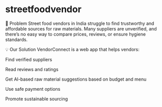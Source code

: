 # streetfoodvendor
📌 Problem
Street food vendors in India struggle to find trustworthy and affordable sources for raw materials. Many suppliers are unverified, and there’s no easy way to compare prices, reviews, or ensure hygiene standards.

💡 Our Solution
VendorConnect is a web app that helps vendors:

Find verified suppliers

Read reviews and ratings

Get AI-based raw material suggestions based on budget and menu

Use safe payment options

Promote sustainable sourcing
